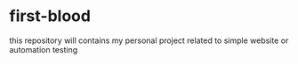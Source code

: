 # first-blood
this repository will contains my personal project related to simple website or automation testing
